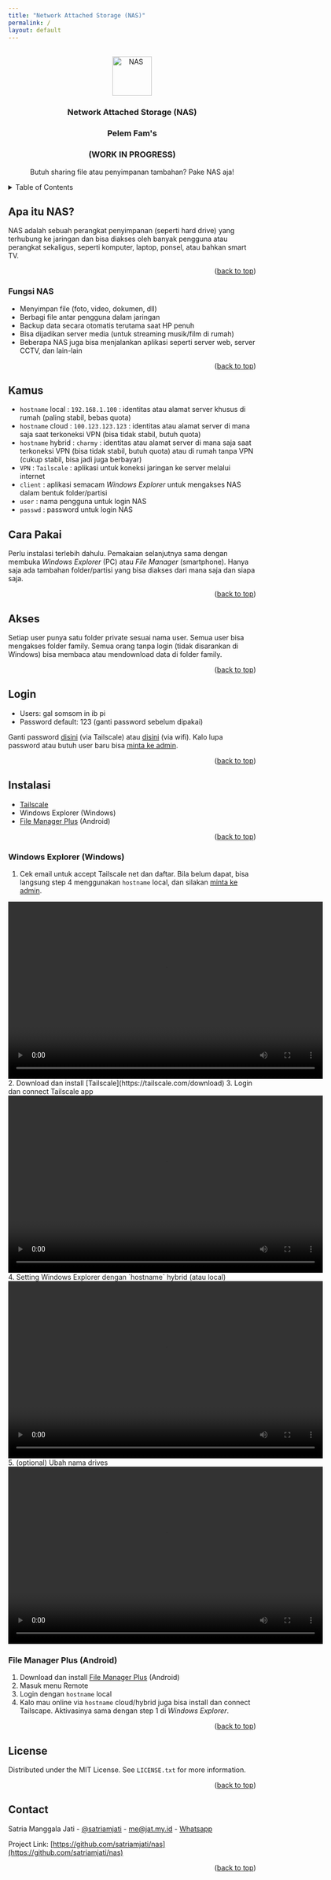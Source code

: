 ```yaml
---
title: "Network Attached Storage (NAS)"
permalink: /
layout: default
---
```


<!-- HEADER -->
<a name="readme-top"></a>
<!-- PRISON TEST -->
<br />
<div align="center">
  <a href="/">
    <img src="images/nas.png" alt="NAS" width="80" height="80">
  </a>

  <h3 align="center">Network Attached Storage (NAS)</h3>
  <h3 align="center">Pelem Fam's</h3>
  <h3 align="center">(WORK IN PROGRESS)</h3>

  <p align="center">
    Butuh sharing file atau penyimpanan tambahan? Pake NAS aja!

</div>

<!-- TABLE OF CONTENTS -->
<details>
  <summary>Table of Contents</summary>
  <ol>
    <li>
      <a href="#apa-itu-nas">Apa itu NAS?</a>
      <ul>
        <li><a href="#variants">Fungsi NAS</a></li>
      </ul>
    </li>
    <li>
      <a href="#kamus">Kamus</a>
    <li>
    <li>
      <a href="#cara-pakai">Cara Pakai</a>
    </li>
    <li><a href="#akses">Akses</a></li>
    <li><a href="#login">Login</a></li>
    <li>
      <a href="#instalasi">Instalasi</a>
      <ul>
        <li><a href="#windows-explorer-windows">Windows Explorer (Windows)</a></li>
        <li><a href="#file-manager-plus-android">File Manager Plus (Android)</a></li>
      </ul>
    </li>
    <li><a href="#license">License</a></li>
    <li><a href="#contact">Contact</a></li>
  </ol>
</details>



<!-- NAS -->
## Apa itu NAS?

NAS adalah sebuah perangkat penyimpanan (seperti hard drive) yang terhubung ke jaringan dan bisa diakses oleh banyak pengguna atau perangkat sekaligus, seperti komputer, laptop, ponsel, atau bahkan smart TV.

<p align="right">(<a href="#readme-top">back to top</a>)</p>

### Fungsi NAS

* Menyimpan file (foto, video, dokumen, dll)
* Berbagi file antar pengguna dalam jaringan
* Backup data secara otomatis terutama saat HP penuh
* Bisa dijadikan server media (untuk streaming musik/film di rumah)
* Beberapa NAS juga bisa menjalankan aplikasi seperti server web, server CCTV, dan lain-lain

<p align="right">(<a href="#readme-top">back to top</a>)</p>

<!-- Kamus  -->

## Kamus
* `hostname` local : `192.168.1.100` : identitas atau alamat server khusus di rumah (paling stabil, bebas quota) 
* `hostname` cloud : `100.123.123.123` : identitas atau alamat server di mana saja saat terkoneksi VPN (bisa tidak stabil, butuh quota)
* `hostname` hybrid : `charmy` : identitas atau alamat server di mana saja saat terkoneksi VPN (bisa tidak stabil, butuh quota) atau di rumah tanpa VPN (cukup stabil, bisa jadi juga berbayar)
* `VPN` : `Tailscale` : aplikasi untuk koneksi jaringan ke server melalui internet
* `client` : aplikasi semacam _Windows Explorer_ untuk mengakses NAS dalam bentuk folder/partisi
* `user` : nama pengguna untuk login NAS
* `passwd` : password untuk login NAS

<!-- Cara Pakai  -->
## Cara Pakai

Perlu instalasi terlebih dahulu. Pemakaian selanjutnya sama dengan membuka _Windows Explorer_ (PC) atau _File Manager_ (smartphone). Hanya saja ada tambahan folder/partisi yang bisa diakses dari mana saja dan siapa saja. 

<p align="right">(<a href="#readme-top">back to top</a>)</p>

<!-- Akses -->
## Akses

Setiap user punya satu folder private sesuai nama user. Semua user bisa mengakses folder family. Semua orang tanpa login (tidak disarankan di Windows) bisa membaca atau mendownload data di folder family.

<p align="right">(<a href="#readme-top">back to top</a>)</p>

<!-- Login -->
## Login

* Users: gal somsom in ib pi
* Password default: 123 (ganti password sebelum dipakai)

Ganti password [disini](http://charmy/nas/) (via Tailscale) atau [disini](http://192.168.1.100/nas/) (via wifi). Kalo lupa password atau butuh user baru bisa [minta ke admin](https://wa.me/6281233858883).

<p align="right">(<a href="#readme-top">back to top</a>)</p>

<!-- GETTING STARTED -->
## Instalasi

* [Tailscale](https://tailscale.com/download)
* Windows Explorer (Windows)
* [File Manager Plus](https://play.google.com/store/apps/details?id=com.alphainventor.filemanager&hl=id) (Android)

<p align="right">(<a href="#readme-top">back to top</a>)</p>

### Windows Explorer (Windows)
1. Cek email untuk accept Tailscale net dan daftar. Bila belum dapat, bisa langsung step 4 menggunakan `hostname` local, dan silakan [minta ke admin](https://wa.me/6281233858883).
<video width="640" height="360" controls>
  <source src="001.mp4" type="video/mp4">
  Your browser does not support the video tag.
</video>
2. Download dan install [Tailscale](https://tailscale.com/download)
3. Login dan connect Tailscale app
<video width="640" height="360" controls>
  <source src="003.mp4" type="video/mp4">
  Your browser does not support the video tag.
</video>
4. Setting Windows Explorer dengan `hostname` hybrid (atau local)
<video width="640" height="360" controls>
  <source src="004.mp4" type="video/mp4">
  Your browser does not support the video tag.
</video>
5. (optional) Ubah nama drives
<video width="640" height="360" controls>
  <source src="005.mp4" type="video/mp4">
  Your browser does not support the video tag.
</video>

### File Manager Plus (Android)
1. Download dan install [File Manager Plus](https://play.google.com/store/apps/details?id=com.alphainventor.filemanager&hl=id) (Android)
2. Masuk menu Remote
3. Login dengan `hostname` local
4. Kalo mau online via `hostname` cloud/hybrid juga bisa install dan connect Tailscape. Aktivasinya sama dengan step 1 di _Windows Explorer_.

<p align="right">(<a href="#readme-top">back to top</a>)</p>

<!-- LICENSE -->
## License

Distributed under the MIT License. See `LICENSE.txt` for more information.

<p align="right">(<a href="#readme-top">back to top</a>)</p>



<!-- CONTACT -->
## Contact

Satria Manggala Jati - [@satriamjati](https://twitter.com/satriamjati) - me@jat.my.id - [Whatsapp](https://wa.me/628123385883)

Project Link: [https://github.com/satriamjati/nas](https://github.com/satriamjati/nas)

<p align="right">(<a href="#readme-top">back to top</a>)</p>


